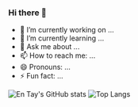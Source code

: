 ### Hi there 👋

- 🔭 I’m currently working on ...
- 🌱 I’m currently learning ...
- 💬 Ask me about ...
- 📫 How to reach me: ...
- 😄 Pronouns: ...
- ⚡ Fun fact: ...

![En Tay's GitHub stats](https://github-readme-stats.vercel.app/api?username=pujangga123)
![Top Langs](https://github-readme-stats.vercel.app/api/top-langs/?username=pujangga123)
